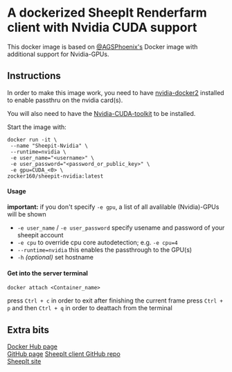 # A dockerized SheepIt Renderfarm client with Nvidia CUDA support

This docker image is based on [@AGSPhoenix's](https://github.com/AGSPhoenix/sheepit-docker) Docker image with additional support for Nvidia-GPUs.

## Instructions

In order to make this image work, you need to have [nvidia-docker2](https://github.com/NVIDIA/nvidia-docker) installed to enable passthru on the nvidia card(s).

You will also need to have the [Nvidia-CUDA-toolkit](https://developer.nvidia.com/cuda-downloads?target_os=Linux&target_arch=x86_64)  to be installed.

Start the image with:

```
docker run -it \
 --name "Sheepit-Nvidia" \
 --runtime=nvidia \
 -e user_name="<username>" \
 -e user_password="<password_or_public_key>" \
 -e gpu=CUDA_<0> \
zocker160/sheepit-nvidia:latest
```

#### Usage

**important:** if you don't specify `-e gpu`,  a list of all avalilable (Nvidia)-GPUs will be shown

- `-e user_name` / `-e user_password` specify usename and password of your sheepit account
- `-e cpu` to override cpu core autodetection; e.g. `-e cpu=4`
- `--runtime=nvidia` this enables the passthrough to the GPU(s)
- `-h` *(optional)* set hostname

#### Get into the server terminal

```
docker attach <Container_name>
```
press `Ctrl + c` in order to exit after finishing the current frame
press `Ctrl + p` and then `Ctrl + q` in order to deattach from the terminal

## Extra bits

[Docker Hub page](https://hub.docker.com/r/zocker160/sheepit-docker-webui//)  
[GitHub page](https://github.com/zocker-160/sheepit-docker-webUI)
[SheepIt client GitHub repo](https://github.com/laurent-clouet/sheepit-client)  
[SheepIt site](https://www.sheepit-renderfarm.com/)
